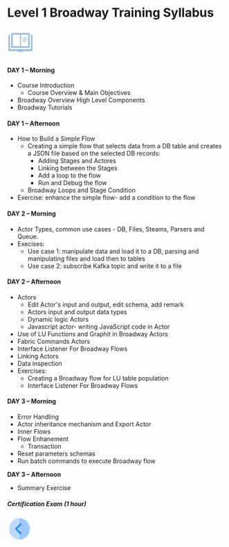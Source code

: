 # Level 1 Broadway Training Syllabus

![](/academy/images/syllabus.png) 

#### **DAY 1 – Morning**

- Course Introduction
  - Course Overview & Main Objectives
- Broadway Overview High Level Components
- Broadway Tutorials

#### **DAY 1 – Afternoon**

- How to Build a Simple Flow
  - Creating a simple flow that selects data from a DB table and creates a JSON file based on the selected DB records:
    - Adding Stages and Actores
    - Linking between the Stages
    - Add a loop to the flow
    - Run and Debug the flow
  - Broadway Loops and Stage Condition
- Exercise: enhance the simple flow- add a condition to the flow

#### **DAY 2 – Morning**

- Actor Types, common use cases - DB, Files, Steams, Parsers and Queue.
- Execises: 
  - Use case 1: manipulate data and load it to a DB, parsing and manipulating files and load then to tables
  - Use case 2: subscribe Kafka topic and write it to a file

#### **DAY 2 – Afternoon**

- Actors
  - Edit Actor's input and output, edit schema, add remark
  - Actors input and output data types
  - Dynamic logic Actors
  - Javascript actor- writing JavaScript code in Actor  
- Use of LU Functions and Graphit in Broadway Actors
- Fabric Commands Actors
- Interface Listener For Broadway Flows
- Linking Actors
- Data inspection
- Exercises: 
  - Creating a Broadway flow for LU table population
  - Interface Listener For Broadway Flows

#### **DAY 3 – Morning**

- Error Handling
- Actor inheritance mechanism and Export Actor
- Inner Flows
- Flow Enhanement
  - Transaction
- Reset parameters schemas
- Run batch commands to execute Broadway flow

**DAY 3 – Afternoon**

- Summary Exercise

##### Certification Exam (1 hour)

[<img align="left" width="60" height="54" src="/articles/images/Previous.png">](/academy/Training_Level_1/99_Broadway/01_broadway_course_overview.md)
